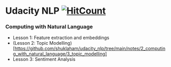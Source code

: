 # Udacity NLP [![HitCount](http://hits.dwyl.com/shuklaham/udacity_nlp.svg)](http://hits.dwyl.com/shuklaham/udacity_nlp)




### Computing with Natural Language
- Lesson 1: Feature extraction and embeddings
- (Lesson 2: Topic Modelling)[https://github.com/shuklaham/udacity_nlp/tree/main/notes/2_computing_with_natural_language/3_topic_modelling]
- Lesson 3: Sentiment Analysis